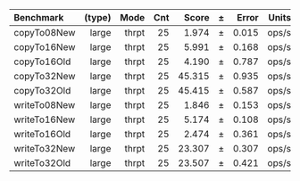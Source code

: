 Benchmark | (type) | Mode | Cnt | Score | ± | Error | Units
:---------|-------:|-----:|----:|------:|---|------:|-----:
copyTo08New | large | thrpt | 25 | 1.974 | ± | 0.015 | ops/s
copyTo16New | large | thrpt | 25 | 5.991 | ± | 0.168 | ops/s
copyTo16Old | large | thrpt | 25 | 4.190 | ± | 0.787 | ops/s
copyTo32New | large | thrpt | 25 | 45.315 | ± | 0.935 | ops/s
copyTo32Old | large | thrpt | 25 | 45.415 | ± | 0.587 | ops/s
writeTo08New | large | thrpt | 25 | 1.846 | ± | 0.153 | ops/s
writeTo16New | large | thrpt | 25 | 5.174 | ± | 0.108 | ops/s
writeTo16Old | large | thrpt | 25 | 2.474 | ± | 0.361 | ops/s
writeTo32New | large | thrpt | 25 | 23.307 | ± | 0.307 | ops/s
writeTo32Old | large | thrpt | 25 | 23.507 | ± | 0.421 | ops/s
